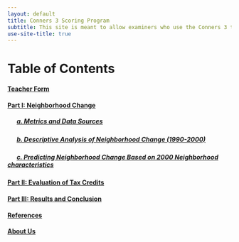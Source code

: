 ```yaml
---
layout: default
title: Conners 3 Scoring Program
subtitle: This site is meant to allow examiners who use the Conners 3 to score responses quickly in place of hand scoring.
use-site-title: true
---
```


# Table of Contents

#### [Teacher Form](https://github.com/ndavis4904/conners_score/blob/main/Pages/Teacher_Input)
#### [Part I: Neighborhood Change](https://watts-college.github.io/project-cpp-528-2023s-team-04/pages/part-1a)

##### &ensp; &ensp; [a. Metrics and Data Sources](https://watts-college.github.io/project-cpp-528-2023s-team-04/pages/part-1a)
##### &ensp; &ensp; [b. Descriptive Analysis of Neighborhood Change (1990-2000)](https://watts-college.github.io/project-cpp-528-2023s-team-04/pages/part-1b)
##### &ensp; &ensp; [c. Predicting Neighborhood Change Based on 2000 Neighborhood characteristics](https://watts-college.github.io/project-cpp-528-2023s-team-04/pages/part-1c)
  
#### [Part II: Evaluation of Tax Credits](https://watts-college.github.io/project-cpp-528-2023s-team-04/pages/part-2)
#### [Part III: Results and Conclusion](https://watts-college.github.io/project-cpp-528-2023s-team-04/pages/Conclusion)
#### [References](https://watts-college.github.io/project-cpp-528-2023s-team-04/pages/References)
#### [About Us](https://watts-college.github.io/project-cpp-528-2023s-team-04/pages/About_Us)
